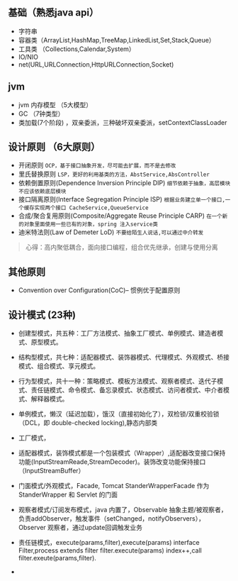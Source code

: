 ## 基础（熟悉java api）
* 字符串
* 容器类（ArrayList,HashMap,TreeMap,LinkedList,Set,Stack,Queue）
* 工具类 （Collections,Calendar,System）
* IO/NIO
* net(URL,URLConnection,HttpURLConnection,Socket)


## jvm
* jvm 内存模型 （5大模型）
* GC （7钟类型）
* 类加载(7个阶段) ，双亲委派，三种破坏双亲委派，setContextClassLoader



## 设计原则 （6大原则）
* 开闭原则 `OCP，基于接口抽象开发，尽可能去扩展，而不是去修改`
* 里氏替换原则 `LSP，更好的利用基类的方法，AbstService,AbsController`
* 依赖倒置原则(Dependence Inversion Principle DIP) `细节依赖于抽象，高层模块不应该依赖底层模块` 
* 接口隔离原则(Interface Segregation Principle ISP) `根据业务建立单一个接口,一个缓存实现两个接口 CacheService,QueueService`
* 合成/聚合复用原则(Composite/Aggregate Reuse Principle CARP) `在一个新的对象里面使用一些已有的对象，spring 注入service类`
* 迪米特法则(Law of Demeter LoD) `不要给陌生人说话,可以通过中介转发`
> 心得：高内聚低耦合，面向接口编程，组合优先继承，创建与使用分离

## 其他原则
* Convention over Configuration(CoC)– 惯例优于配置原则


## 设计模式 (23种)
* 创建型模式，共五种：工厂方法模式、抽象工厂模式、单例模式、建造者模式、原型模式。
* 结构型模式，共七种：适配器模式、装饰器模式、代理模式、外观模式、桥接模式、组合模式、享元模式。
* 行为型模式，共十一种：策略模式、模板方法模式、观察者模式、迭代子模式、责任链模式、命令模式、备忘录模式、状态模式、访问者模式、中介者模式、解释器模式。


* 单例模式，懒汉（延迟加载），饿汉（直接初始化了），双检锁/双重校验锁（DCL，即 double-checked locking),静态内部类
* 工厂模式，
* 适配器模式，装饰模式都是一个包装模式（Wrapper）,适配器改变接口保持功能(InputStreamReade,StreamDecoder)。装饰改变功能保持接口（InputStreamBuffer）
* 门面模式/外观模式，Facade, Tomcat StanderWrapperFacade 作为 StanderWrapper 和 Servlet 的门面
* 观察者模式/订阅发布模式，java 内置了，Observable 抽象主题/被观察者，负责addObserver，触发事件（setChanged，notifyObservers），Observer 观察者，通过update回调触发业务
* 责任链模式，execute(params,filter),execute(params) interface Filter,process extends filter filter.execute(params) index++,call filter.exeute(params,filter).
* 



